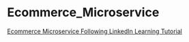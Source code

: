 # Ecommerce_Microservice
[Ecommerce Microservice Following LinkedIn Learning Tutorial](https://www.linkedin.com/learning/azure-microservices-with-dot-net-core-for-developers/creating-a-dot-net-core-solution-for-microservices?resume=false&u=3322)
